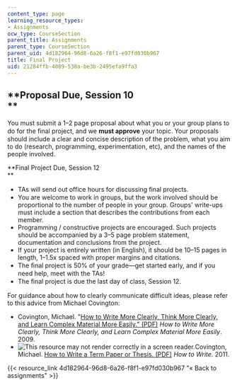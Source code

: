 ```yaml
---
content_type: page
learning_resource_types:
- Assignments
ocw_type: CourseSection
parent_title: Assignments
parent_type: CourseSection
parent_uid: 4d182964-96d8-6a26-f8f1-e97fd030b967
title: Final Project
uid: 21284ffb-4089-530a-be3b-2495efa9ffa3
---
```


**Proposal Due, Session 10  
**
-------------------------------

You must submit a 1–2 page proposal about what you or your group plans to do for the ﬁnal project, and we **must approve** your topic. Your proposals should include a clear and concise description of the problem, what you aim to do (research, programming, experimentation, etc), and the names of the people involved.

**Final Project Due, Session 12  
**

*   TAs will send out office hours for discussing ﬁnal projects.
*   You are welcome to work in groups, but the work involved should be proportional to the number of people in your group. Groups' write-ups must include a section that describes the contributions from each member.
*   Programming / constructive projects are encouraged. Such projects should be accompanied by a 3–5 page problem statement, documentation and conclusions from the project.
*   If your project is entirely written (in English), it should be 10–15 pages in length, 1–1.5x spaced with proper margins and citations.
*   The ﬁnal project is 50% of your grade—get started early, and if you need help, meet with the TAs!
*   The ﬁnal project is due the last day of class, Session 12.

For guidance about how to clearly communicate difficult ideas, please refer to this advice from Michael Covington:

*   Covington, Michael. "[How to Write More Clearly, Think More Clearly, and Learn Complex Material More Easily." (PDF)](http://www.ai.uga.edu/mc/WriteThinkLearn.pdf) _How to Write More Clearly, Think More Clearly, and Learn Complex Material More Easily_. 2009.
*   ![This resource may not render correctly in a screen reader.](/images/inacessible.gif)Covington, Michael. [How to Write a Term Paper or Thesis. (PDF)](http://www.ai.uga.edu/mc/howtowrite/howtowrite.pdf) _How to Write_. 2011.

{{< resource_link 4d182964-96d8-6a26-f8f1-e97fd030b967 "« Back to assignments" >}}